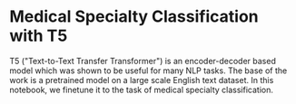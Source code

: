 
# Medical Specialty Classification with T5
T5 ("Text-to-Text Transfer Transformer") is an encoder-decoder based model which was shown to be useful for many NLP tasks.
The base of the work is a pretrained model on a large scale English text dataset. In this notebook, we finetune it to the task of medical specialty classification.
